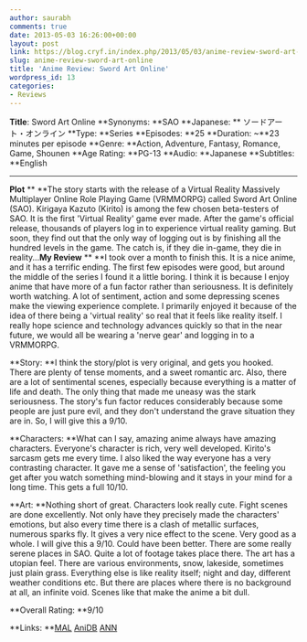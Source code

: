 ```yaml
---
author: saurabh
comments: true
date: 2013-05-03 16:26:00+00:00
layout: post
link: https://blog.cryf.in/index.php/2013/05/03/anime-review-sword-art-online/
slug: anime-review-sword-art-online
title: 'Anime Review: Sword Art Online'
wordpress_id: 13
categories:
- Reviews
---
```


**Title**: Sword Art Online
**Synonyms: **SAO
**Japanese: ** ソードアート・オンライン
**Type: **Series
**Episodes: **25
**Duration: ~**23 minutes per episode
**Genre: **Action, Adventure, Fantasy, Romance, Game, Shounen
**Age Rating: **PG-13
**Audio: **Japanese
**Subtitles: **English





* * *



**Plot**
**
**The story starts with the release of a Virtual Reality Massively Multiplayer Online Role Playing Game (VRMMORPG) called Sword Art Online (SAO). Kirigaya Kazuto (Kirito) is among the few chosen beta-testers of SAO. It is the first 'Virtual Reality' game ever made. After the game's official release, thousands of players log in to experience virtual reality gaming. But soon, they find out that the only way of logging out is by finishing all the hundred levels in the game. The catch is, if they die in-game, they die in reality...**My Review**
**
**I took over a month to finish this. It is a nice anime, and it has a terrific ending. The first few episodes were good, but around the middle of the series I found it a little boring. I think it is because I enjoy anime that have more of a fun factor rather than seriousness. It is definitely worth watching. A lot of sentiment, action and some depressing scenes make the viewing experience complete. I primarily enjoyed it because of the idea of there being a 'virtual reality' so real that it feels like reality itself. I really hope science and technology advances quickly so that in the near future, we would all be wearing a 'nerve gear' and logging in to a VRMMORPG.

**Story: **I think the story/plot is very original, and gets you hooked. There are plenty of tense moments, and a sweet romantic arc. Also, there are a lot of sentimental scenes, especially because everything is a matter of life and death. The only thing that made me uneasy was the stark seriousness. The story's fun factor reduces considerably because some people are just pure evil, and they don't understand the grave situation they are in. So, I will give this a 9/10.

**Characters: **What can I say, amazing anime always have amazing characters. Everyone's character is rich, very well developed. Kirito's sarcasm gets me every time. I also liked the way everyone has a very contrasting character. It gave me a sense of 'satisfaction', the feeling you get after you watch something mind-blowing and it stays in your mind for a long time. This gets a full 10/10.

**Art: **Nothing short of great. Characters look really cute. Fight scenes are done excellently. Not only have they precisely made the characters' emotions, but also every time there is a clash of metallic surfaces, numerous sparks fly. It gives a very nice effect to the scene. Very good as a whole. I will give this a 9/10. Could have been better. There are some really serene places in SAO. Quite a lot of footage takes place there. The art has a utopian feel. There are various environments, snow, lakeside, sometimes just plain grass. Everything else is like reality itself; night and day, different weather conditions etc. But there are places where there is no background at all, an infinite void. Scenes like that make the anime a bit dull.

**Overall Rating: **9/10

**Links: **[MAL](http://myanimelist.net/anime/11757/Sword_Art_Online) [AniDB](http://anidb.net/perl-bin/animedb.pl?show=anime&aid=8692) [ANN](http://www.animenewsnetwork.com/encyclopedia/anime.php?id=13858)
